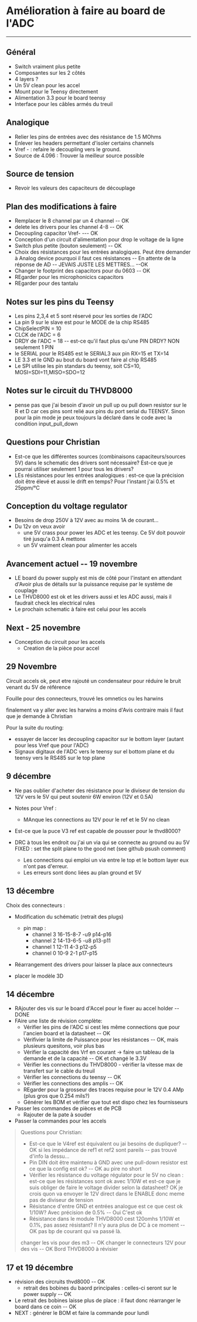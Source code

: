 # Amélioration à faire au board de l'ADC

-----

## Général

- Switch vraiment plus petite
- Composantes sur les 2 côtés
- 4 layers ?
- Un 5V clean pour les accel
- Mount pour le Teensy directement
- Alimentation 3.3 pour le board teensy
- Interface pour les câbles armés du treuil

## Analogique

- Relier les pins de entrées avec des résistance de 1.5 MOhms
- Enlever les headers permettant d'isoler certains channels
- Vref - : refaire le decoupling vers le ground.
- Source de 4.096 : Trouver la meilleur source possible

## Source de tension

- Revoir les valeurs des capaciteurs de découplage





## Plan des modifications à faire

- Remplacer le 8 channel par un 4 channel -- OK
- delete les drivers pour les channel 4-8 -- OK
-  Decoupling capacitor Vref- --- OK
- Conception d'un circuit d'alimentation pour drop le voltage de la ligne
- Switch plus petite (bouton seulement) -- OK
- Choix des résistances pour les entrées analogiques. Peut être demander à Analog device pourquoi il faut ces résistances -- En attente de la réponse de AD -- JEVAIS JUSTE  LES METTRES... --OK
- Changer le footprint des capacitors pour du 0603 -- OK
- REgarder pour les microphonicics capacitors
- REgarder pour des tantalu

## Notes sur les pins du Teensy

- Les pins 2,3,4 et 5 sont réservé pour les sorties de l'ADC
- La pin 9 sur le slave est pour le MODE de la chip RS485
- ChipSelectPIN = 10
- CLCK de l'ADC = 6
- DRDY de l'ADC = 18 -- est-ce qu'il faut plus qu'une PIN DRDY? NON seulement 1 PIN
- le SERIAL pour le RS485 est le SERIAL3 aux pin RX=15 et TX=14
- LE 3.3 et le GND au bout du board vont faire al chip RS485
- Le SPI utilise les pin standars du teensy, soit CS=10, MOSI=SDI=11,MISO=SDO=12



## Notes sur le circuit du THVD8000

- pense pas que j'ai besoin d'avoir un pull up ou pull down resistor sur le R et D car ces pins sont relié aux pins du port serial du TEENSY. Sinon pour la pin mode je peux toujours la déclaré dans le code avec la condition input_pull_down

 ## Questions pour Christian

- Est-ce que les différentes sources (combinaisons capaciteurs/sources 5V) dans le schematic des drivers sont nécessaire? Est-ce que je pourrai utiliser seulement 1 pour tous les drivers?
- LEs résistances pour les entrées analogiques : est-ce que la précision doit être élevé et aussi le drift en temps? Pour l'instant j'ai 0.5% et 25ppm/°C

## Conception du voltage regulator

- Besoins de drop 250V à 12V avec au moins 1A de courant...
- Du 12v on veux avoir 
  - une 5V crass pour power les ADC et les teensy. Ce 5V doit pouvoir tiré jusqu'a 0.3 A mettons
  - un 5V vraiment clean pour alimenter les accels



## Avancement actuel -- 19 novembre

- LE board du power supply est mis de côté pour l'instant en attendant d'Avoir plus de détails sur la puissance requise par le système de couplage
- Le THVD8000 est ok et les drivers aussi et les ADC aussi, mais il faudrait check les electrical rules
- Le prochain schematic à faire est celui pour les accels

## Next - 25 novembre

- Conception du circuit pour les accels
  - Creation de la pièce pour accel

## 29 Novembre

Circuit accels ok, peut etre rajouté un condensateur pour réduire le bruit venant du 5V de référence

Fouille pour des connecteurs, trouvé les omnetics ou les harwins 

finalement va y aller avec les harwins a moins d'Avis contraire mais il faut que je demande à Christian

Pour la suite du routing:

- essayer de laccer les decoupling capacitor sur le bottom layer (autant pour less Vref que pour l'ADC)
- Signaux digitaux de l'ADC vers le teensy sur el bottom plane et du teensy vers le RS485 sur le top plane 

## 9 décembre

-  Ne pas oublier d'acheter des résistance pour le diviseur de tension du 12V vers le 5V qui peut soutenir 6W environ (12V et 0.5A)
- Notes pour Vref :

  - MAnque les connections au 12V pour le ref et le 5V no clean
-  Est-ce que la puce V3 ref est capable de pousser pour le thvd8000?
- DRC à tous les endroit ou j'ai un via qui se connecte au ground ou au 5V FIXED : set the split plane to the good net (see github psush comment)

  - Les connections qui emploi un via entre le top et le bottom layer eux n'ont pas d'erreur. 
  - Les erreurs sont donc liées au plan ground et 5V


## 13 décembre

Choix des connecteurs :

- Modification du schématic (retrait des plugs)

  - pin map : 
    - channel 3 16-15-8-7 -u9    p14-p16
    - channel 2 14-13-6-5 -u8    p13-p11
    - channel 1 12-11 4-3  p12-p5
    - channel 0 10-9  2-1 p17-p15

- Réarrangement des drivers pour laisser la place aux connecteurs

- placer le modèle 3D

  

## 14 décembre

- RAjouter des vis sur le board d'Accel pour le fixer au accel holder -- DONE
- FAire une liste de révision complète:
  - Vérifier les pins de l'ADC si cest les même connections que pour l'ancien board et la datasheet -- OK
  - Vérifivier la limite de Puissance pour les résistances -- OK, mais plusieurs quesitons, voir plus bas
  - Vérifier la capacité des Vrf en courant -> faire un tableau de la demande et de la capacité -- OK et changé le 3.3V
  - Vérifier les connections du THVD8000 - vérifier la vitesse max de transfert sur le cable du treuil
  - Vérifier les connections du teensy -- OK
  - Vérifier les connections des amplis -- OK
  - REgarder pour la grosseur des traces requise pour le 12V 0.4 AMp (plus gros que 0.254 mils?)
  - Générer les BOM et vérifier que tout est dispo chez les fournisseurs
- Passer les commandes de pièces et de PCB
  - Rajouter de la pate à souder
- Passer la commandes pour les accels



> Questions pour Christian:
>
> - Est-ce que le V4ref est équivalent ou jai besoins de dupliquer? -- OK si les impédance de ref1 et ref2 sont pareils -- pas trouvé d'info la dessu...
> - Pin DIN doit être maintenu à GND avec une pull-down resistor est ce que la config est ok? -- OK au pire no short
> - Vérifier les résistance du voltage régulator pour le 5V no clean : est-ce que les résistances sont ok avec 1/10W et est-ce que je suis obliger de faire le voltage divider selon la datasheet? OK je crois quon va envoyer le 12V direct dans le ENABLE donc meme pas de diviseur de tension
> - Résistance d'entre GND et entrées analogue est ce que cest ok 1/10W? Avec précision de 0.5% -- Oui C'est ok
> - Résistance dans le module THVD8000 cest 120omhs 1/10W et 0.1%, pas assez résistant? Il n'y aura plus de DC à ce moment -- OK pas bp de courant qui va passé là.
>
> changer les vis pour des m3 -- OK
> changer le connecteurs 12V pour des vis -- OK
> Bord THVD8000 à révisier

## 17 et 19 décembre

- révision des circruits thvd8000 -- OK
  - retrait des bobines du baord principales : celles-ci seront sur le power supply -- OK
- Le retrait des bobines laisse plus de place : il faut donc réarranger le board dans ce coin -- OK
- NEXT : générer le BOM et faire la commande pour lundi
